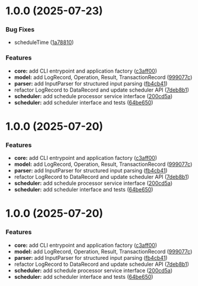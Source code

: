 # 1.0.0 (2025-07-23)


### Bug Fixes

* scheduleTime ([1a78810](https://github.com/ArtroxGabriel/Za-Warudo/commit/1a7881077ca3ceea4466c290c7ec61bf5e781745))


### Features

* **core:** add CLI entrypoint and application factory ([c3aff00](https://github.com/ArtroxGabriel/Za-Warudo/commit/c3aff00da4edc3256bd72b02f5acfe0f4892c77b))
* **model:** add LogRecord, Operation, Result, TransactionRecord ([999077c](https://github.com/ArtroxGabriel/Za-Warudo/commit/999077c3f5f9c449109c79815fc6c609cbe266f6))
* **parser:** add InputParser for structured input parsing ([fb4cb41](https://github.com/ArtroxGabriel/Za-Warudo/commit/fb4cb410ea4ab881a4170bab58a579b21b86a4c9))
* refactor LogRecord to DataRecord and update scheduler API ([7deb8b1](https://github.com/ArtroxGabriel/Za-Warudo/commit/7deb8b186abee6887191f088a65b9642076fe960))
* **scheduler:** add schedule processor service interface ([200cd5a](https://github.com/ArtroxGabriel/Za-Warudo/commit/200cd5a18977fa4f2137b023de1450134a82b2bc))
* **scheduler:** add scheduler interface and tests ([64be650](https://github.com/ArtroxGabriel/Za-Warudo/commit/64be6502e7ba7bc5bee30628bee7a5f44e324bdc))

# 1.0.0 (2025-07-20)

### Features

* **core:** add CLI entrypoint and application
  factory ([c3aff00](https://github.com/ArtroxGabriel/Za-Warudo/commit/c3aff00da4edc3256bd72b02f5acfe0f4892c77b))
* **model:** add LogRecord, Operation, Result,
  TransactionRecord ([999077c](https://github.com/ArtroxGabriel/Za-Warudo/commit/999077c3f5f9c449109c79815fc6c609cbe266f6))
* **parser:** add InputParser for structured input
  parsing ([fb4cb41](https://github.com/ArtroxGabriel/Za-Warudo/commit/fb4cb410ea4ab881a4170bab58a579b21b86a4c9))
* refactor LogRecord to DataRecord and update scheduler
  API ([7deb8b1](https://github.com/ArtroxGabriel/Za-Warudo/commit/7deb8b186abee6887191f088a65b9642076fe960))
* **scheduler:** add schedule processor service
  interface ([200cd5a](https://github.com/ArtroxGabriel/Za-Warudo/commit/200cd5a18977fa4f2137b023de1450134a82b2bc))
* **scheduler:** add scheduler interface and
  tests ([64be650](https://github.com/ArtroxGabriel/Za-Warudo/commit/64be6502e7ba7bc5bee30628bee7a5f44e324bdc))

# 1.0.0 (2025-07-20)

### Features

* **core:** add CLI entrypoint and application
  factory ([c3aff00](https://github.com/ArtroxGabriel/Za-Warudo/commit/c3aff00da4edc3256bd72b02f5acfe0f4892c77b))
* **model:** add LogRecord, Operation, Result,
  TransactionRecord ([999077c](https://github.com/ArtroxGabriel/Za-Warudo/commit/999077c3f5f9c449109c79815fc6c609cbe266f6))
* **parser:** add InputParser for structured input
  parsing ([fb4cb41](https://github.com/ArtroxGabriel/Za-Warudo/commit/fb4cb410ea4ab881a4170bab58a579b21b86a4c9))
* refactor LogRecord to DataRecord and update scheduler
  API ([7deb8b1](https://github.com/ArtroxGabriel/Za-Warudo/commit/7deb8b186abee6887191f088a65b9642076fe960))
* **scheduler:** add schedule processor service
  interface ([200cd5a](https://github.com/ArtroxGabriel/Za-Warudo/commit/200cd5a18977fa4f2137b023de1450134a82b2bc))
* **scheduler:** add scheduler interface and
  tests ([64be650](https://github.com/ArtroxGabriel/Za-Warudo/commit/64be6502e7ba7bc5bee30628bee7a5f44e324bdc))
